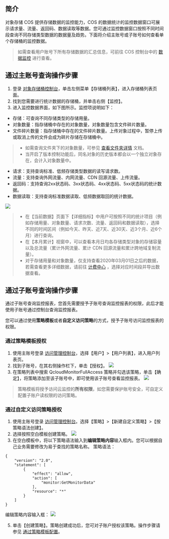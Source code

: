 ## 简介
对象存储 COS 提供存储数据的监控能力，COS 的数据统计的监控数据窗口可展示请求量、流量、返回码、数据读取等数据。您可通过监控数据窗口按照不同时间段查询不同存储类型数据的数据量及趋势。下面将介绍主账号或子账号如何查看单个存储桶的监控数据。

>如需查看用户账号下所有存储数据的汇总信息，可前往 COS 控制台中的 [数据监控](https://console.cloud.tencent.com/cos5/monitor/overview) 进行查看。


## 通过主账号查询操作步骤

1. 登录 [对象存储桶控制台](https://console.cloud.tencent.com/cos5)，单击左侧菜单【存储桶列表】，进入存储桶列表页面。
2. 找到您需要进行统计数据的存储桶，并单击右侧【监控】。
3. 进入监控数据界面，如下图所示。监控项说明如下：
 - 存储：可查询不同存储类型的存储用量。
 - 对象数量：指存储桶中存在的对象数量，对象数量包含文件碎片数量。
 - 文件碎片数量：指存储桶中存在的文件碎片数量。上传对象过程中，暂停上传或取消上传的文件会成为碎片存储在存储桶中。
 
 >
 >- 如需查询文件夹下的对象数量，可参见 [ 查看文件夹详情](https://intl.cloud.tencent.com/document/product/436/31633) 文档。
 >- 当开启了版本控制功能后，同名对象的历史版本都会以一个独立对象存在，会计入对象数量中。
 - 请求：支持查询标准、低频存储类型数据的读写请求数。
 - 流量：支持查询外网流量、内网流量、CDN 回源流量、上传流量。
 - 返回码：支持查询2xx状态码、3xx状态码、4xx状态码、5xx状态码的统计数据。
 - 数据读取：支持查询标准数据读取、低频数据取回的统计数据。


![](https://main.qcloudimg.com/raw/2af3c5e7b113003ca1379547903751ed.png)

>
>- 在【当前数据】页面下【详细指标】中用户可按照不同的统计项目（例如存储用量、对象数量、请求次数、流量、返回码和数据读取），选择不同的时间区间（例如今天、昨天、近7天、近30天、近3个月、近6个月）进行查询。
>- 在【本月累计】视窗中，可以查看本月日均各存储类型对象的存储容量以及总流量（累计外网流量、累计 CDN 回源流量和累计跨地域复制流量）。
>- 对于存储用量和对象数量，仅支持查看2020年03月01日之后的数据，若需查看更多详细数据，请前往 [计费中心](https://console.cloud.tencent.com/expense/bill/dosageDownload) ，选择对应时间段并导出数据查看。

## 通过子账号查询操作步骤
通过子账号查询监控报表，您首先需要授予子账号查询监控报表的权限，此后才能使用子账号通过控制台查询监控报表。

您可以通过使用**策略模板**或者**自定义访问策略**的方式，授予子账号访问监控报表的权限。


<a id="celie"></a>
### 通过策略模板授权

1. 使用主账号登录 [访问管理控制台](https://console.cloud.tencent.com/cam)，选择【用户】>【用户列表】，进入用户列表页。
2. 找到子账号，在其右侧操作栏下，单击【授权】。
![](https://main.qcloudimg.com/raw/03804c04df5e91fc0472e8d0297f694d.png)
2. 在策略列表中搜索 QcloudMonitorFullAccess 策略并勾选该策略，单击【确定】，将策略添加至该子账号中，即可使用该子账号查看监控报表。
![](https://main.qcloudimg.com/raw/c2e07335d2e68e2f077138ff9d73837f.png)
>策略模板将授予访问云监控的**所有权限**，如您需要保护账号安全，可自定义配置子账户读权限的访问策略。

### 通过自定义访问策略授权

1. 使用主账号登录 [访问管理控制台](https://console.cloud.tencent.com/cam)。选择【策略】>【新建自定义策略】>【按策略语法创建】。
2. 选择按照空白模板创建策略。
![](https://main.qcloudimg.com/raw/4a61be28b1ab0146eca948215aad0f2e.png)
3. 在空白模板中，将以下策略语法输入到**编辑策略内容**输入框内。您可以根据自己业务需要修改为易于查找的策略名称。
策略语法：
```shell
{
    "version": "2.0",
    "statement": [
        {
            "effect": "allow",
            "action": [
                "monitor:GetMonitorData"
            ],
            "resource": "*"
        }
    ]
}
```
编辑策略内容输入框：
![](https://main.qcloudimg.com/raw/f6a4b0d8573745139beb03cdb3a1b3ec.png)

5. 单击【创建策略】。策略创建成功后，您可对子账户授权该策略。操作步骤请参见 [通过策略模板配置](#celie)。
